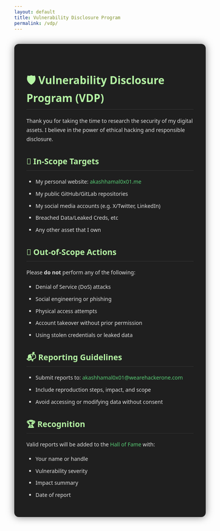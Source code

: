 ```yaml
---
layout: default
title: Vulnerability Disclosure Program
permalink: /vdp/
---
```


<style>
.vdp-container {
  max-width: 800px;
  margin: 2rem auto;
  padding: 2rem;
  background-color: #1f1f1f;
  border-radius: 12px;
  box-shadow: 0 0 20px rgba(0,0,0,0.5);
  font-family: 'Segoe UI', sans-serif;
  color: #e0e0e0;
  line-height: 1.7;
}
.vdp-container h1, .vdp-container h2 {
  color: #b5f5a4;
  border-bottom: 1px solid #333;
  padding-bottom: 0.3rem;
}
.vdp-container a {
  color: #58cc75;
  text-decoration: none;
  font-weight: 500;
}
.vdp-container a:hover {
  text-decoration: underline;
}
.vdp-container ul {
  padding-left: 1.5rem;
}
.vdp-container li {
  margin-bottom: 0.5rem;
}
.vdp-container .emoji {
  font-size: 1.2rem;
  margin-right: 0.5rem;
}
</style>

<div class="vdp-container">
  <h1>🛡️ Vulnerability Disclosure Program (VDP)</h1>

  <p>Thank you for taking the time to research the security of my digital assets. I believe in the power of ethical hacking and responsible disclosure.</p>

  <h2>🎯 In-Scope Targets</h2>
  <ul>
    <li>My personal website: <a href="https://akashhamal0x01.me">akashhamal0x01.me</a></li>
    <li>My public GitHub/GitLab repositories</li>
    <li>My social media accounts (e.g. X/Twitter, LinkedIn)</li>
    <li>Breached Data/Leaked Creds, etc</li>
    <li>Any other asset that I own</li>
  </ul>

  <h2>🚫 Out-of-Scope Actions</h2>
  <p>Please <strong>do not</strong> perform any of the following:</p>
  <ul>
    <li>Denial of Service (DoS) attacks</li>
    <li>Social engineering or phishing</li>
    <li>Physical access attempts</li>
    <li>Account takeover without prior permission</li>
    <li>Using stolen credentials or leaked data</li>
  </ul>

  <h2>📬 Reporting Guidelines</h2>
  <ul>
    <li>Submit reports to: <a href="mailto:akashhamal0x01@wearehackerone.com">akashhamal0x01@wearehackerone.com</a></li>
    <li>Include reproduction steps, impact, and scope</li>
    <li>Avoid accessing or modifying data without consent</li>
  </ul>

  <h2>🏆 Recognition</h2>
  <p>Valid reports will be added to the <a href="/hof/">Hall of Fame</a> with:</p>
  <ul>
    <li>Your name or handle</li>
    <li>Vulnerability severity</li>
    <li>Impact summary</li>
    <li>Date of report</li>
  </ul>
</div>
